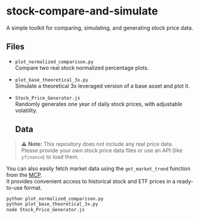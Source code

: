 # stock-compare-and-simulate

A simple toolkit for comparing, simulating, and generating stock price data.


## Files

- `plot_normalized_comparison.py`  
  Compare two real stock normalized percentage plots.

- `plot_base_theoretical_3x.py`  
  Simulate a theoretical 3x leveraged version of a base asset and plot it.

- `Stock_Price_Generator.js`  
  Randomly generates one year of daily stock prices, with adjustable volatility.

  ## Data

> ⚠️ **Note:** This repository does not include any real price data.  
> Please provide your own stock price data files or use an API (like `yfinance`) to load them.

You can also easily fetch market data using the `get_market_trend` function  
from the [MCP](https://github.com/Lacri1/MCP).  
It provides convenient access to historical stock and ETF prices in a ready-to-use format.


```bash
python plot_normalized_comparison.py
python plot_base_theoretical_3x.py
node Stock_Price_Generator.js
